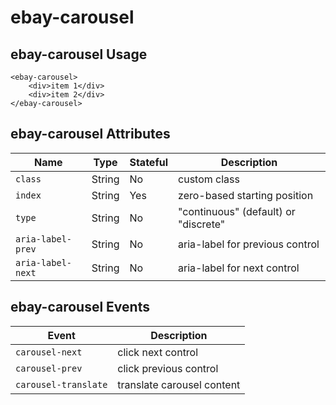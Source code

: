 # ebay-carousel

## ebay-carousel Usage

```marko
<ebay-carousel>
    <div>item 1</div>
    <div>item 2</div>
</ebay-carousel>
```

## ebay-carousel Attributes

Name | Type | Stateful | Description
--- | --- | --- | ---
`class` | String | No | custom class
`index` | String | Yes | zero-based starting position
`type` | String | No | "continuous" (default) or "discrete"
`aria-label-prev` | String | No | aria-label for previous control
`aria-label-next` | String | No | aria-label for next control

## ebay-carousel Events

Event | Description
--- | ---
`carousel-next` | click next control
`carousel-prev` | click previous control
`carousel-translate` | translate carousel content
